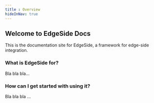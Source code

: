 ```yaml
---
title : Overview
hideInNav: true
---
```

## Welcome to EdgeSide Docs

This is the documentation site for EdgeSide, a framework for edge-side integration.

### What is EdgeSide for?

Bla bla bla...

### How can I get started with using it?

Bla bla bla ...


